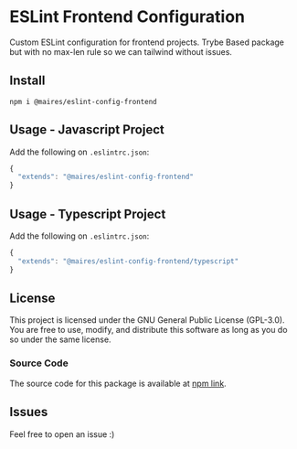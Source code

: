 # ESLint Frontend Configuration

Custom ESLint configuration for frontend projects. Trybe Based package but with no max-len rule so we can tailwind without issues.

## Install

```shell
npm i @maires/eslint-config-frontend
```

## Usage - Javascript Project

Add the following on `.eslintrc.json`:

```javascript
{
  "extends": "@maires/eslint-config-frontend"
}
```

## Usage - Typescript Project

Add the following on `.eslintrc.json`:

```typescript
{
  "extends": "@maires/eslint-config-frontend/typescript"
}
```

## License

This project is licensed under the GNU General Public License (GPL-3.0). You are free to use, modify, and distribute this software as long as you do so under the same license.

### Source Code

The source code for this package is available at [npm link](https://www.npmjs.com/package/@trybe/eslint-config-frontend).

## Issues

Feel free to open an issue :)
